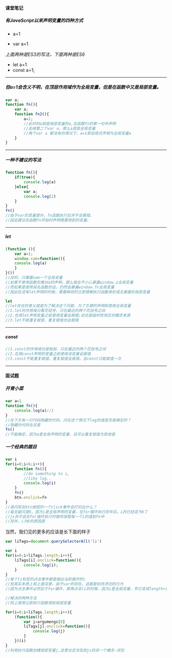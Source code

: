 #### 课堂笔记

##### 有JavaScript以来声明变量的四种方式

- a=1

- var a=1

*上面两种是ES3的写法，下面两种是ES6*

- let  a=1
- const a=1;

------

##### 但a=1会含义不明，在顶层作用域作为全局变量，但是在函数中又是局部变量。

```javascript
var a;
function fn(){
    var a;
    function fn2(){
        a=1;
        //此时的a就是局部变量的a,在函数fn的第一句中声明
    	//去掉第二个var a，那么a就是全局变量
    	//两个var a 都没有的情况下，a=1即会隐式声明为全局变量a
    }
}
```

---

##### 一种不建议的写法

```JavaScript
function fn(){
    if(true){
        console.log(a)
    }else{
        var a;
        console.log(2)
    }
}
fn()
//由于var的变量提升，fn函数执行后并不会报错。	
//因此建议在函数fn开始时声明需要用到的变量。		
```

---

##### let

```javascript
(function (){
	var a=1;
	window.sam=function(){
    console.log(a)
	}
}())
//目的，只暴露sam一个全局变量
//如果不使用函数包裹对a的声明，那么就会不小心暴露window.a全局变量
//而如果是使用具名函数的话，仍然会暴露window.fn全局变量
//因此在没有let声明的时候，需要麻烦的立即理解执行函数来形成无暴露的局部变量

let
//let存在的意义就是为了解决这个问题，为了方便的声明和使用全局变量
//1.let的作用域只看花括号，只在最近的两个花括号之间
//2.在用let声明变量之前使用变量会报错;这也是临时性死区的概念来源
//3.let不能重复赋值，重复赋值也会报错
```

---

##### const

```javascript
//1.const的作用域也是局部，只在最近的两个花括号之间
//2.在用const声明的变量之前使用该变量会报错
//3.const不能重复赋值，重复赋值会报错，且const只能赋值一次
```

---

#### 面试题

##### 开胃小菜

```JavaScript
var a=1 
function fn(){
    console.log(a)//1
}
//在下方有一行代码隐藏的代码，问在这个情况下log的值是否是确定的？
//隐藏的代码在这里
fn()
//不能确定，因为a是全局声明的变量，且可以重复赋值为其他值
```

##### 一个经典的题目

```JavaScript
var i
for(i=0;i<6;i++){
    function fn(){
    	//do something to i,
    	//like log..
    	console.log(i)
    }
    fn()
	btn.onclick=fn
}
//请问现在btn按钮的一个click事件会打印出什么？
//毫无疑问是6，因为i是全局声明的变量，在for循环执行完毕后，i的已经变为6了
//js并不会在for循环执行时替你保管每一个i的值到fn中
//另外，i为6的原因是
```

当然，我们见的更多的应该是长下面的样子

```javascript
var liTags=document.querySelectorAll('li')

var i
for(i=0;i<liTags.length;i++){
    liTags[i].onclick=function(){
        console.log(i);
    }
}		
//每个li标签的点击事件都是输出当前循环的i
//但其实本质上和上面没差，由于var的存在，这都是刻舟求剑的行为
//因为点击事件必然后于for循环，那再点击li的时候，因为i是全局变量，早已变成length+1

//解决的两种方法
//同上使用立即执行函数得到局部变量

for(i=0;i<liTags.length;i++){
    (function(){
        var j=argumengs[0]
        liTags[j].onclick=function(){
            console.log(j)
        }
    })(i)
}
//利用执行函数创建局部变量j,这里也还涉及到js的另一个概念-闭包

```







